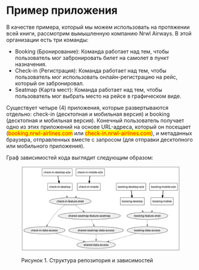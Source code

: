 # Пример приложения

В качестве примера, который мы можем использовать на протяжении всей книги, рассмотрим вымышленную компанию Nrwl Airways. В этой организации есть три команды:

* Booking (Бронирование): Команда работает над тем, чтобы пользователь мог забронировать билет на самолет в пункт назначения.
* Check-in (Регистрация): Команда работает над тем, чтобы пользователь мог использовать онлайн-регистрацию на рейс, который он забронировал.
* Seatmap (Карта мест): Команда работает над тем, чтобы пользователь мог выбрать место на рейсе в графическом виде.

Существует четыре (4) приложения, которые развертываются отдельно: check-in  (десктопная и мобильная версия) и booking (десктопная и мобильная версия). Конечный пользователь получает одно из этих приложений на основе URL-адреса, который он посещает (<mark style="color:red;">booking.nrwl-airlines.com</mark> или <mark style="color:red;">check-in.nrwl-airlines.com</mark>), и метаданных браузера, отправленных вместе с запросом (для отправки десктопного или мобильного приложения).

Граф зависимостей кода выглядит следующим образом:

<figure><img src=".gitbook/assets/graph-1.png" alt=""><figcaption><p>Рисунок 1. Структура репозитория и зависимостей</p></figcaption></figure>
